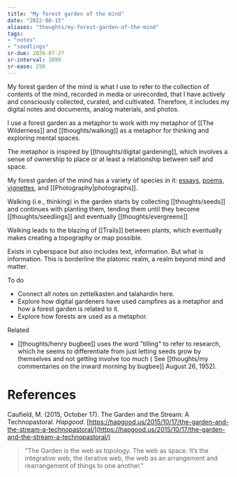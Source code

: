 ```yaml
---
title: "My forest garden of the mind"
date: "2022-08-15"
aliases: "thoughts/my-forest-garden-of-the-mind"
tags:
- "notes"
- "seedlings"
sr-due: 2026-07-27
sr-interval: 1099
sr-ease: 250
---
```


My forest garden of the mind is what I use to refer to the collection of contents of the mind, recorded in media or unrecorded, that I have actively and consciously collected, curated, and cultivated. Therefore, it includes my digital notes and documents, analog materials, and photos.

I use a forest garden as a metaphor to work with my metaphor of [[The Wilderness]] and [[thoughts/walking]] as a metaphor for thinking and exploring mental spaces.

The metaphor is inspired by [[thoughts/digital gardening]], which involves a sense of ownership to place or at least a relationship between self and space.

My forest garden of the mind has a variety of species in it: [essays](tags/essays), [poems](tags/poems), [vignettes](tags/vignettes), and [[Photography|photographs]].

Walking (i.e., thinking) in the garden starts by collecting [[thoughts/seeds]] and continues with planting them, tending them until they become [[thoughts/seedlings]] and eventually [[thoughts/evergreens]]

Walking leads to the blazing of [[Trails]] between plants, which eventually makes creating a topography or map possible.

Exists in cyberspace but also includes text, information. But what is information. This is borderline the platonic realm, a realm beyond mind and matter.

To do
- Connect all notes on zettelkasten and talahardin here.
- Explore how digital gardeners have used campfires as a metaphor and how a forest garden is related to it.
- Explore how forests are used as a metaphor.

Related
- [[thoughts/henry bugbee]] uses the word "tilling" to refer to research, which he seems to differentiate from just letting seeds grow by themselves and not getting involve too much ( See [[thoughts/my commentaries on the inward morning by bugbee]] August 26, 1952).

# References

Caufield, M. (2015, October 17). The Garden and the Stream: A Technopastoral. _Hapgood_. [https://hapgood.us/2015/10/17/the-garden-and-the-stream-a-technopastoral/](https://hapgood.us/2015/10/17/the-garden-and-the-stream-a-technopastoral/)
>"The Garden is the web as topology. The web as space. It’s the integrative web, the iterative web, the web as an arrangement and rearrangement of things to one another."